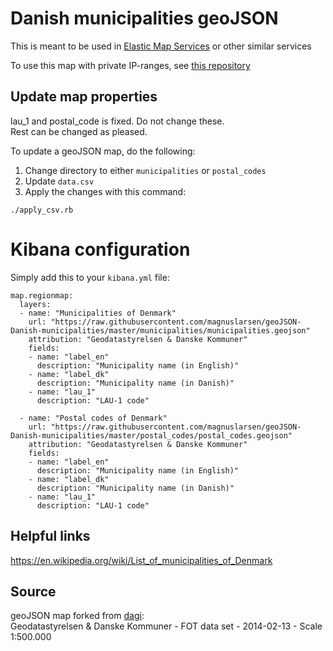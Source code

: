 # Danish municipalities geoJSON
This is meant to be used in [Elastic Map Services](https://maps.elastic.co/) or other similar services

To use this map with private IP-ranges, see [this repository](https://github.com/magnuslarsen/CustomMaxmindDatabase)

## Update map properties
lau_1 and postal_code is fixed. Do not change these. \
Rest can be changed as pleased.

To update a geoJSON map, do the following:

1. Change directory to either `municipalities` or `postal_codes`
2. Update `data.csv`
3. Apply the changes with this command:
```
./apply_csv.rb
```

# Kibana configuration
Simply add this to your `kibana.yml` file:
```
map.regionmap:
  layers:
  - name: "Municipalities of Denmark"
    url: "https://raw.githubusercontent.com/magnuslarsen/geoJSON-Danish-municipalities/master/municipalities/municipalities.geojson"
    attribution: "Geodatastyrelsen & Danske Kommuner"
    fields:
    - name: "label_en"
      description: "Municipality name (in English)"
    - name: "label_dk"
      description: "Municipality name (in Danish)"
    - name: "lau_1"
      description: "LAU-1 code"

  - name: "Postal codes of Denmark"
    url: "https://raw.githubusercontent.com/magnuslarsen/geoJSON-Danish-municipalities/master/postal_codes/postal_codes.geojson"
    attribution: "Geodatastyrelsen & Danske Kommuner"
    fields:
    - name: "label_en"
      description: "Municipality name (in English)"
    - name: "label_dk"
      description: "Municipality name (in Danish)"
    - name: "lau_1"
      description: "LAU-1 code"
```

## Helpful links
https://en.wikipedia.org/wiki/List_of_municipalities_of_Denmark

## Source
geoJSON map forked from [dagi](https://github.com/Neogeografen/dagi): \
Geodatastyrelsen & Danske Kommuner - FOT data set - 2014-02-13 - Scale 1:500.000

